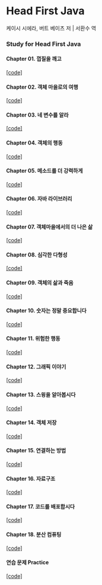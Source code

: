 Head First Java
================================
케이시 시에라, 버트 베이츠 저 | 서환수 역 

### Study for Head First Java

#### Chapter 01. 껍질을 깨고<br/>
[[code]](https://github.com/yunyoung1819/Head-First-Java/tree/master/src/chapter01)

#### Chapter 02. 객체 마을로의 여행<br/>
[[code]](https://github.com/yunyoung1819/Head-First-Java/tree/master/src/chapter02)

#### Chapter 03. 네 변수를 알라<br/>
[[code]](https://github.com/yunyoung1819/Head-First-Java/tree/master/src/chapter03)

#### Chapter 04. 객체의 행동<br/>
[[code]](https://github.com/yunyoung1819/Head-First-Java/tree/master/src/chapter04)

#### Chapter 05. 메소드를 더 강력하게<br/>
[[code]](https://github.com/yunyoung1819/Head-First-Java/tree/master/src/chapter05)

#### Chapter 06. 자바 라이브러리<br/>
[[code]](https://github.com/yunyoung1819/Head-First-Java/tree/master/src/chapter06)

#### Chapter 07. 객체마을에서의 더 나은 삶<br/>
[[code]](https://github.com/yunyoung1819/Head-First-Java/tree/master/src/chapter07)

#### Chapter 08. 심각한 다형성<br/>
[[code]](https://github.com/yunyoung1819/Head-First-Java/tree/master/src/chapter08)

#### Chapter 09. 객체의 삶과 죽음<br/>
[[code]](https://github.com/yunyoung1819/Head-First-Java/tree/master/src/chapter09)

#### Chapter 10. 숫자는 정말 중요합니다<br/>
[[code]](https://github.com/yunyoung1819/Head-First-Java/tree/master/src/chapter10)

#### Chapter 11. 위험한 행동<br/>
[[code]](https://github.com/yunyoung1819/Head-First-Java/tree/master/src/chapter11)

#### Chapter 12. 그래픽 이야기<br/>
[[code]](https://github.com/yunyoung1819/Head-First-Java/tree/master/src/chapter12)

#### Chapter 13. 스윙을 알아봅시다<br/>
[[code]](https://github.com/yunyoung1819/Head-First-Java/tree/master/src/chapter13)

#### Chapter 14. 객체 저장<br/>
[[code]](https://github.com/yunyoung1819/Head-First-Java/tree/master/src/chapter14)

#### Chapter 15. 연결하는 방법<br/>
[[code]](https://github.com/yunyoung1819/Head-First-Java/tree/master/src/chapter15)

#### Chapter 16. 자료구조<br/>
[[code]](https://github.com/yunyoung1819/Head-First-Java/tree/master/src/chapter16)

#### Chapter 17. 코드를 배포합시다<br/>
[[code]](https://github.com/yunyoung1819/Head-First-Java/tree/master/src/chapter17)

#### Chapter 18. 분산 컴퓨팅<br/>
[[code]](https://github.com/yunyoung1819/Head-First-Java/tree/master/src/chapter18)

#### 연습 문제 Practice<br/>
[[code]](https://github.com/yunyoung1819/Head-First-Java/tree/master/src/practice)
